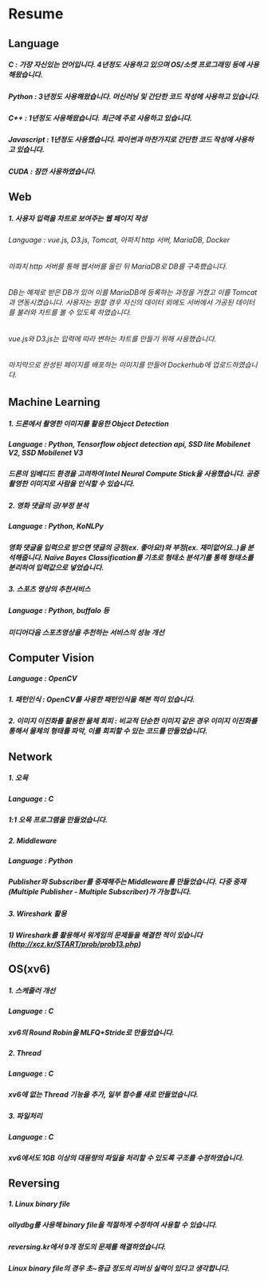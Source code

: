 # Resume

## Language
##### C : 가장 자신있는 언어입니다. 4년정도 사용하고 있으며 OS/소켓 프로그래밍 등에 사용해왔습니다.
##### Python : 3년정도 사용해왔습니다. 머신러닝 및 간단한 코드 작성에 사용하고 있습니다.
##### C++ : 1년정도 사용해왔습니다. 최근에 주로 사용하고 있습니다.
##### Javascript : 1년정도 사용했습니다. 파이썬과 마찬가지로 간단한 코드 작성에 사용하고 있습니다.

##### CUDA : 잠깐 사용하였습니다.

## Web
##### 1. 사용자 입력을 차트로 보여주는 웹 페이지 작성
######  Language : vue.js, D3.js, Tomcat, 아파치 http 서버, MariaDB, Docker
######  아파치 http 서버를 통해 웹서버를 올린 뒤 MariaDB로 DB를 구축했습니다. 
######  DB는 예제로 받은 DB가 있어 이를 MariaDB에 등록하는 과정을 거쳤고 이를 Tomcat과 연동시켰습니다. 사용자는 원할 경우 자신의 데이터 외에도 서버에서 가공된 데이터를 불러와 차트를 볼 수 있도록 하였습니다. 
######  vue.js와 D3.js는 입력에 따라 변하는 차트를 만들기 위해 사용했습니다.
######  마지막으로 완성된 페이지를 배포하는 이미지를 만들어 Dockerhub에 업로드하였습니다.


## Machine Learning
##### 1. 드론에서 촬영한 이미지를 활용한 Object Detection
##### Language : Python, Tensorflow object detection api, SSD lite Mobilenet V2, SSD Mobilenet V3
##### 드론의 임베디드 환경을 고려하여 Intel Neural Compute Stick을 사용했습니다. 공중 촬영한 이미지로 사람을 인식할 수 있습니다.

##### 2. 영화 댓글의 긍/부정 분석
##### Language : Python, KoNLPy
##### 영화 댓글을 입력으로 받으면 댓글의 긍정(ex. 좋아요!)와 부정(ex. 재미없어요..)을 분석해줍니다. Naïve Bayes Classification를 기초로 형태소 분석기를 통해 형태소를 분리하여 입력값으로 넣었습니다.

##### 3. 스포츠 영상의 추천서비스
##### Language : Python, buffalo 등
##### 미디어다음 스포츠영상을 추천하는 서비스의 성능 개선


## Computer Vision
##### Language : OpenCV
##### 1. 패턴인식 : OpenCV를 사용한 패턴인식을 해본 적이 있습니다.
##### 2. 이미지 이진화를 활용한 물체 회피 : 비교적 단순한 이미지 같은 경우 이미지 이진화를 통해서 물체의 형태를 파악, 이를 회피할 수 있는 코드를 만들었습니다.

## Network
##### 1. 오목
##### Language : C
##### 1:1 오목 프로그램을 만들었습니다.

##### 2. Middleware
##### Language : Python
##### Publisher와 Subscriber를 중재해주는 Middleware를 만들었습니다. 다중 중재(Multiple Publisher - Multiple Subscriber)가 가능합니다.

##### 3. Wireshark 활용
#####   1) Wireshark를 활용해서 워게임의 문제들을 해결한 적이 있습니다 (http://xcz.kr/START/prob/prob13.php)

## OS(xv6)
##### 1. 스케줄러 개선
##### Language : C
##### xv6의 Round Robin을 MLFQ+Stride로 만들었습니다.

##### 2. Thread
##### Language : C
##### xv6에 없는 Thread 기능을 추가, 일부 함수를 새로 만들었습니다.

##### 3. 파일처리
##### Language : C
##### xv6에서도 1GB 이상의 대용량의 파일을 처리할 수 있도록 구조를 수정하였습니다.

## Reversing
##### 1. Linux binary file
##### ollydbg를 사용해 binary file을 적절하게 수정하여 사용할 수 있습니다.
##### reversing.kr에서 9개 정도의 문제를 해결하였습니다.
##### Linux binary file의 경우 초~중급 정도의 리버싱 실력이 있다고 생각합니다.
